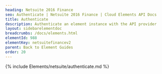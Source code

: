 ```yaml
---
heading: Netsuite 2016 Finance
seo: Authenticate | Netsuite 2016 Finance | Cloud Elements API Docs
title: Authenticate
description: Authenticate an element instance with the API provider
layout: sidebarelementdoc
breadcrumbs: /docs/elements.html
elementId: 988
elementKey: netsuitefinancev2
parent: Back to Element Guides
order: 20
---
```


{% include Elements/netsuite/authenticate.md %}
